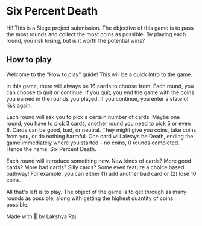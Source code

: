 # Six Percent Death

Hi! This is a Siege project submission. The objective of this game is to pass the most rounds and collect the most coins as possible. By playing each round, you risk losing, but is it worth the potential wins?

## How to play

<p>Welcome to the "How to play" guide! This will be a quick intro to the game.</p>
<p>In this game, there will always be 16 cards to choose from. Each round, you can choose to quit or continue. If you quit, you end the game with the coins you earned in the rounds you played. If you continue, you enter a state of risk again.</p>
<p>Each round will ask you to pick a certain number of cards. Maybe one round, you have to pick 3 cards, another round you need to pick 5 or even 8. Cards can be good, bad, or neutral. They might give you coins, take coins from you, or do nothing harmful. One card will always be Death, ending the game immediately where you started - no coins, 0 rounds completed. Hence the name, Six Percent Death.</p>
<p>Each round will introduce something new. New kinds of cards? More good cards? More bad cards? Silly cards? Some even feature a choice based pathway! For example, you can either (1) add another bad card or (2) lose 10 coins.</p>
<p>All that's left is to play. The object of the game is to get through as many rounds as possible, along with getting the highest quantity of coins possible.</p>

Made with 💖 by Lakshya Raj
